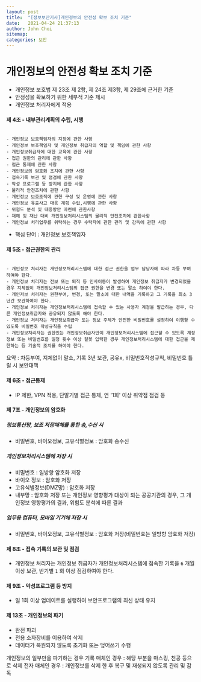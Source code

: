 ```yaml
---
layout: post
title:  "[정보보안기사]개인정보의 안전성 확보 조치 기준"
date:   2021-04-24 21:37:13
author: John Choi
sitemap:
categories: 보안
---
```


# 개인정보의 안전성 확보 조치 기준

- 개인정보 보호법 제 23조 제 2항, 제 24조 제3항, 제 29조에 근거한 기준
- 안정성을 확보하기 위한 세부적 기준 제시
- 개인정보 처리자에게 적용

#### 제 4조 - 내부관리계획의 수립, 시행

```

- 개인정보 보호책임자의 지정에 관한 사항
- 개인정보 보호책임자 및 개인정보 취급자의 역할 및 책임에 관한 사항
- 개인정보취급자에 대한 교육에 관한 사항
- 접근 권한의 관리에 관한 사항
- 접근 통제에 관한 사항
- 개인정보의 암호화 조치에 관한 사항
- 접속기록 보관 및 점검에 관한 사항
- 악성 프로그램 등 방지에 관한 사항
- 물리적 안전조치에 관한 사항
- 개인정보 보호조직에 관한 구성 및 운영에 관한 사항
- 개인정보 유출사고 대응 계획 수립,시행에 관한 사항
- 위험도 분석 및 대응방안 마련에 관한사항
- 재해 및 재난 대비 개인정보처리시스템의 물리적 안전조치에 관한사항
- 개인정보 처리업무를 위탁하는 경우 수탁자에 관한 관리 및 감독에 관한 사항

```

- 핵심 단어 : 개인정보 보호책임자

#### 제 5조 - 접근권한의 관리


```

- 개인정보 처리자는 개인정보처리시스템에 대한 접근 권한을 업무 담당자에 따라 차등 부여 하여야 한다.
- 개인정보 처리자는 전보 또는 퇴직 등 인사이동이 발생하여 개인정보 취급자가 변경되었을 경우 지체없이 개인정보처리시스템의 접근 권한을 변경 또는 말소 하여야 한다.
- 개인저보 처리자는 권한부여, 변경, 또는 말소에 대한 내역을 기록하고 그 기록을 최소 3년간 보관하여야 한다.
- 개인정보 처리자는 개인정보처리시스템에 접속할 수 있는 사용자 계정을 발급하는 경우, 다른 개인정보취급자와 공유되지 않도록 해야 한다.
- 개인정보 처리자는 개인정보취급자 또는 정보 주체가 안전한 비밀번호를 설정하여 이행할 수 있도록 비밀번호 작성규칙을 수립
- 개인정보처리자는 권한있는 개인정보취급자만이 개인정보처리시스템에 접근할 수 있도록 계정정보 또는 비밀번호를 일정 횟수 이상 잘못 입력한 경우 개인정보처리시스템에 대한 접근을 제한하는 등 기술적 조치를 하여야 한다.

```

요약 : 차등부여, 지체없이 말소, 기록 3년 보관, 공유x, 비밀번호작성규칙, 비밀번호 틀릴 시 보안대책

#### 제 6조 - 접근통제
- IP 제한, VPN 적용, 단말기별 접근 통제, 연 '1회' 이상 취약점 점검 등

#### 제 7조 - 개인정보의 암호화
##### 정보통신망, 보조 저장매체를 통한 송,수신 시
- 비밀번호, 바이오정보, 고유식별정보 : 암호화 송수신

##### 개인정보처리시스템에 저장 시
- 비밀번호 : 일방향 암호화 저장
- 바이오 정보 : 암호화 저장
- 고유식별정보(DMZ망) : 암호화 저장
- 내부망 : 암호화 저장 또는 개인정보 영향평가 대상이 되는 공공기관의 경우, 그 개인정보 영향평가의 결과, 위험도 분석에 따른 결과

##### 업무용 컴퓨터, 모바일 기기에 저장 시
- 비밀번호, 바이오정보, 고유식별정보 : 암호화 저장(비밀번호는 일방향 암호화 저장)

#### 제 8조 - 접속 기록의 보관 및 점검
- 개인정보 처리자는 개인정보 취급자가 개인정보처리시스템에 접속한 기록을 `6` 개월 이상 보관, 반기별 `1` 회 이상 점검하여야 한다.

#### 제 9조 - 악성프로그램 등 방지
- 일 1회 이상 업데이트를 실행하여 보안프로그램의 최신 상태 유지

#### 제 13조 - 개인정보의 파기
- 완전 파괴
- 전용 소자장비를 이용하여 삭제
- 데이터가 복원되지 않도록 초기화 또는 덮어쓰기 수행

개인정보의 일부만을 파기하는 경우
기록 매체인 경우 : 해당 부분을 마스킹, 천공 등으로 삭제
전자 매체인 경우 : 개인정보를 삭제 한 후 복구 및 재생되지 않도록 관리 및 감독
